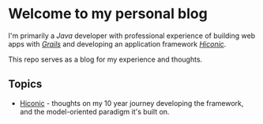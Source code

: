 # Welcome to my personal blog

I'm primarily a _Java_ developer with professional experience of building web apps with _[Grails](https://grails.org)_ and developing an application framework _[Hiconic](https://github.com/hiconic-os)_.

This repo serves as a blog for my experience and thoughts.

## Topics

* [Hiconic](./hiconic/hc-intro.md) - thoughts on my 10 year journey developing the framework, and the model-oriented paradigm it's built on.